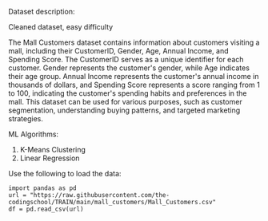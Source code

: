 Dataset description:

Cleaned dataset, easy difficulty

The Mall Customers dataset contains information about customers visiting a mall, including their CustomerID, Gender, Age, Annual Income, and Spending Score. The CustomerID serves as a unique identifier for each customer. Gender represents the customer's gender, while Age indicates their age group. Annual Income represents the customer's annual income in thousands of dollars, and Spending Score represents a score ranging from 1 to 100, indicating the customer's spending habits and preferences in the mall. This dataset can be used for various purposes, such as customer segmentation, understanding buying patterns, and targeted marketing strategies.

ML Algorithms:
1. K-Means Clustering
2. Linear Regression

Use the following to load the data:
```
import pandas as pd
url = "https://raw.githubusercontent.com/the-codingschool/TRAIN/main/mall_customers/Mall_Customers.csv"
df = pd.read_csv(url)
```
